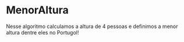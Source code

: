 # MenorAltura
Nesse algoritmo calculamos a altura de 4 pessoas e definimos a menor altura dentre eles no Portugol!
